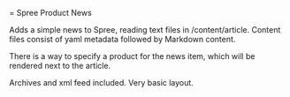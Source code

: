 = Spree Product News

Adds a simple news to Spree, reading text files in /content/article. 
Content files consist of yaml metadata followed by Markdown content.

There is a way to specify a product for the news item, which will be rendered next to the article.

Archives and xml feed included. Very basic layout.